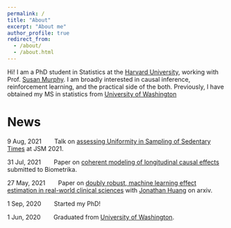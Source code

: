 ```yaml
---
permalink: /
title: "About"
excerpt: "About me"
author_profile: true
redirect_from: 
  - /about/
  - /about.html
---
```


Hi! I am a PhD student in Statistics at the [Harvard University](https://statistics.fas.harvard.edu/), working with Prof. [Susan Murphy](http://people.seas.harvard.edu/~samurphy/). I am broadly interested in causal inference, reinforcement learning, and the practical side of the both. Previously, I have obtained my MS in statistics from [University of Washington](https://stat.uw.edu/)

News
======
9 Aug, 2021 &nbsp; &emsp; Talk on [assessing Uniformity in Sampling of Sedentary Times](https://mengeks.github.io/xmeng.github.io/files/JSM_HeartSteps_ResearchTalk_v6.pdf) at JSM 2021.

31 Jul, 2021 &nbsp; &emsp; Paper on [coherent modeling of longitudinal causal effects](https://mengeks.github.io/xmeng.github.io/files/biom_snmm_revision.pdf) submitted to Biometrika.

27 May, 2021 &nbsp; &emsp; Paper on [doubly robust, machine learning effect estimation in real-world clinical sciences](https://arxiv.org/abs/2105.13148) with [Jonathan Huang](https://scholar.google.ca/citations?user=gmxXVuwAAAAJ&hl=en) on arxiv.

1 Sep, 2020 &nbsp; &emsp; Started my PhD!

1 Jun, 2020 &nbsp; &emsp; Graduated from [University of Washington](https://stat.uw.edu/).